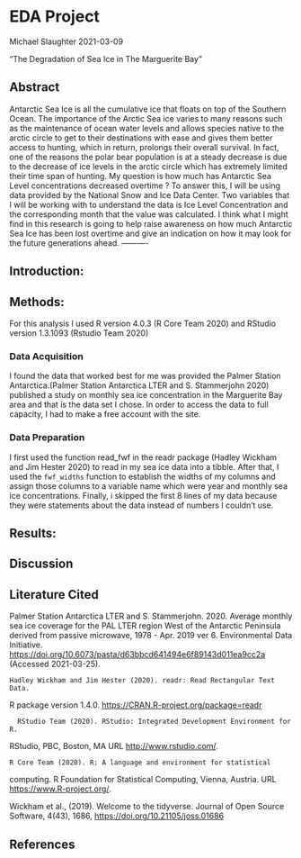 EDA Project
================
Michael Slaughter
2021-03-09

“The Degradation of Sea Ice in The Marguerite Bay”

## Abstract

Antarctic Sea Ice is all the cumulative ice that floats on top of the
Southern Ocean. The importance of the Arctic Sea ice varies to many
reasons such as the maintenance of ocean water levels and allows species
native to the arctic circle to get to their destinations with ease and
gives them better access to hunting, which in return, prolongs their
overall survival. In fact, one of the reasons the polar bear population
is at a steady decrease is due to the decrease of ice levels in the
arctic circle which has extremely limited their time span of hunting. My
question is how much has Antarctic Sea Level concentrations decreased
overtime ? To answer this, I will be using data provided by the National
Snow and Ice Data Center. Two variables that I will be working with to
understand the data is Ice Level Concentration and the corresponding
month that the value was calculated. I think what I might find in this
research is going to help raise awareness on how much Antarctic Sea Ice
has been lost overtime and give an indication on how it may look for the
future generations ahead. ———-

## Introduction:

## Methods:

For this analysis I used R version 4.0.3 (R Core Team 2020) and RStudio
version 1.3.1093 (Rstudio Team 2020)

### Data Acquisition

I found the data that worked best for me was provided the Palmer Station
Antarctica.(Palmer Station Antarctica LTER and S. Stammerjohn 2020)
published a study on monthly sea ice concentration in the Marguerite Bay
area and that is the data set I chose. In order to access the data to
full capacity, I had to make a free account with the site.

### Data Preparation

I first used the function read\_fwf in the readr package (Hadley Wickham
and Jim Hester 2020) to read in my sea ice data into a tibble. After
that, I used the `fwf_widths` function to establish the widths of my
columns and assign those columns to a variable name which were year and
monthly sea ice concentrations. Finally, i skipped the first 8 lines of
my data because they were statements about the data instead of numbers I
couldn’t use.

## Results:

## Discussion

## Literature Cited

Palmer Station Antarctica LTER and S. Stammerjohn. 2020. Average monthly
sea ice coverage for the PAL LTER region West of the Antarctic Peninsula
derived from passive microwave, 1978 - Apr. 2019 ver 6. Environmental
Data Initiative.
<https://doi.org/10.6073/pasta/d63bbcd641494e6f89143d011ea9cc2a>
(Accessed 2021-03-25).

    Hadley Wickham and Jim Hester (2020). readr: Read Rectangular Text Data.

R package version 1.4.0. <https://CRAN.R-project.org/package=readr>

``` 
  RStudio Team (2020). RStudio: Integrated Development Environment for R.
```

RStudio, PBC, Boston, MA URL <http://www.rstudio.com/>.

    R Core Team (2020). R: A language and environment for statistical

computing. R Foundation for Statistical Computing, Vienna, Austria. URL
<https://www.R-project.org/>.

Wickham et al., (2019). Welcome to the tidyverse. Journal of Open Source
Software, 4(43), 1686, <https://doi.org/10.21105/joss.01686>

## References
